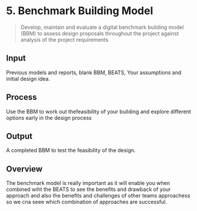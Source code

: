 # 5. Benchmark Building Model
> Develop, maintain and evaluate a digital benchmark building model (BBM) to assess design proposals throughout the project against analysis of the project requirements

## Input 
Previous models and reports, blank BBM, BEATS, Your assumptions and initial design idea.
## Process 
Use the BBM to work out thefeasibility of your building and explore different options early in the design process
## Output 
A completed BBM to test the feasibility of the design.

## Overview
The benchmark model is really important as it will enable you when combined wiht the BEATS to see the benefits and drawback of your approach and also the benefits and challenges of other teams approachess so we cna seee which combination of approaches are successful.


